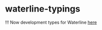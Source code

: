 # waterline-typings

!!! Now development types for Waterline [here](https://github.com/DefinitelyTyped/DefinitelyTyped/tree/types-2.0/waterline) 